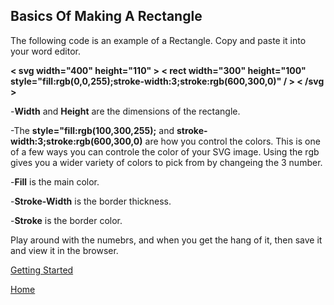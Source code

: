 ## Basics Of Making A Rectangle

The following code is an example of a Rectangle. Copy and paste it into your word editor.

**< svg width="400" height="110" >
  < rect width="300" height="100" style="fill:rgb(0,0,255);stroke-width:3;stroke:rgb(600,300,0)" / >
< /svg >**

-**Width** and **Height** are the dimensions of the rectangle.

-The **style="fill:rgb(100,300,255);** and **stroke-width:3;stroke:rgb(600,300,0)** are how you control the colors. This is one of a few ways you can controle the color of your SVG image.
Using the rgb gives you a wider variety of colors to pick from by changeing the 3 number. 

-**Fill** is the main color.

-**Stroke-Width** is the border thickness.

-**Stroke** is the border color.

Play around with the numebrs, and when you get the hang of it, then save it and view it in the browser.

[Getting Started](https://github.com/zjcch7/SVG-Turorial/blob/main/Getting%20Started.md)

[Home](https://github.com/zjcch7/SVG-Turorial/blob/main/README.md)
